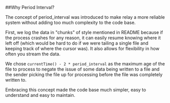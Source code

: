 ##Why Period Interval?

The concept of period_interval was introduced to make relay a more reliable system without adding too much complexity to the code base.

First, we log the data in "chunks" of style mentioned in README because if the process crashes for any reason, it can easily resume knowing where it left off (which would be hard to do if we were tailing a single file and keeping track of where the cursor was). It also allows for flexibility in how often you stream the data.

We chose `currentTime() - 2 * period_interval` as the maximum age of the file to process to negate the issue of some data being written to a file and the sender picking the file up for processing before the file was completely written to.

Embracing this concept made the code base much simpler, easy to understand and easy to maintain.